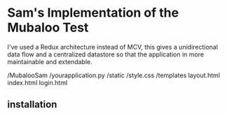 # Sam's Implementation of the Mubaloo Test

I've used a Redux architecture instead of MCV, this gives a unidirectional data flow and a centralized datastore so that the application in more maintainable and extendable.

/MubalooSam
    /yourapplication.py
    /static
        /style.css
    /templates
        layout.html
        index.html
        login.html

## installation
